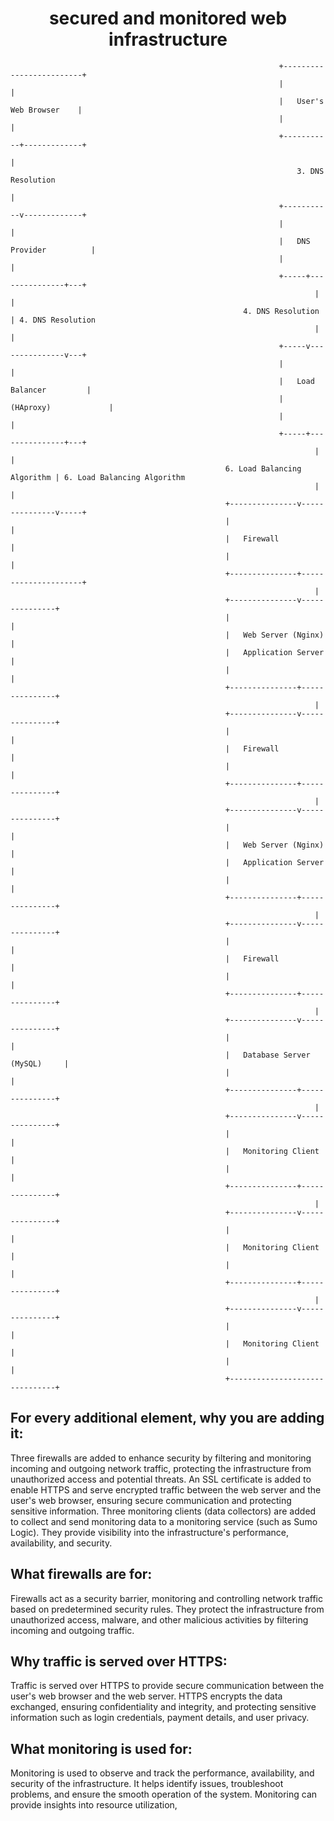    <h1 align="center">secured and monitored web infrastructure</h1>

                                                                +-------------------------+
                                                                |                         |
                                                                |   User's Web Browser    |
                                                                |                         |
                                                                +-----------+-------------+
                                                                            |
                                                                    3. DNS Resolution
                                                                            |
                                                                +-----------v-------------+
                                                                |                         |
                                                                |   DNS Provider          |
                                                                |                         |
                                                                +-----+---------------+---+
                                                                        |               |
                                                        4. DNS Resolution | 4. DNS Resolution
                                                                        |               |
                                                                +-----v---------------v---+
                                                                |                         |
                                                                |   Load Balancer         |
                                                                |   (HAproxy)             |
                                                                |                         |
                                                                +-----+---------------+---+
                                                                        |               |
                                                    6. Load Balancing Algorithm | 6. Load Balancing Algorithm
                                                                        |               |
                                                    +---------------v---------------v-----+
                                                    |                                     |
                                                    |   Firewall                           |
                                                    |                                     |
                                                    +---------------+---------------------+
                                                                        |
                                                    +---------------v---------------+
                                                    |                               |
                                                    |   Web Server (Nginx)           |
                                                    |   Application Server           |
                                                    |                               |
                                                    +---------------+---------------+
                                                                        |
                                                    +---------------v---------------+
                                                    |                               |
                                                    |   Firewall                     |
                                                    |                               |
                                                    +---------------+---------------+
                                                                        |
                                                    +---------------v---------------+
                                                    |                               |
                                                    |   Web Server (Nginx)           |
                                                    |   Application Server           |
                                                    |                               |
                                                    +---------------+---------------+
                                                                        |
                                                    +---------------v---------------+
                                                    |                               |
                                                    |   Firewall                     |
                                                    |                               |
                                                    +---------------+---------------+
                                                                        |
                                                    +---------------v---------------+
                                                    |                               |
                                                    |   Database Server (MySQL)     |
                                                    |                               |
                                                    +---------------+---------------+
                                                                        |
                                                    +---------------v---------------+
                                                    |                               |
                                                    |   Monitoring Client            |
                                                    |                               |
                                                    +---------------+---------------+
                                                                        |
                                                    +---------------v---------------+
                                                    |                               |
                                                    |   Monitoring Client            |
                                                    |                               |
                                                    +---------------+---------------+
                                                                        |
                                                    +---------------v---------------+
                                                    |                               |
                                                    |   Monitoring Client            |
                                                    |                               |
                                                    +-------------------------------+

## For every additional element, why you are adding it:
Three firewalls are added to enhance security by filtering and monitoring incoming and outgoing network traffic, protecting the infrastructure from unauthorized access and potential threats.
An SSL certificate is added to enable HTTPS and serve encrypted traffic between the web server and the user's web browser, ensuring secure communication and protecting sensitive information.
Three monitoring clients (data collectors) are added to collect and send monitoring data to a monitoring service (such as Sumo Logic). They provide visibility into the infrastructure's performance, availability, and security.

## What firewalls are for:

Firewalls act as a security barrier, monitoring and controlling network traffic based on predetermined security rules. They protect the infrastructure from unauthorized access, malware, and other malicious activities by filtering incoming and outgoing traffic.

## Why traffic is served over HTTPS:

Traffic is served over HTTPS to provide secure communication between the user's web browser and the web server. HTTPS encrypts the data exchanged, ensuring confidentiality and integrity, and protecting sensitive information such as login credentials, payment details, and user privacy.

## What monitoring is used for:

Monitoring is used to observe and track the performance, availability, and security of the infrastructure. It helps identify issues, troubleshoot problems, and ensure the smooth operation of the system. Monitoring can provide insights into resource utilization,